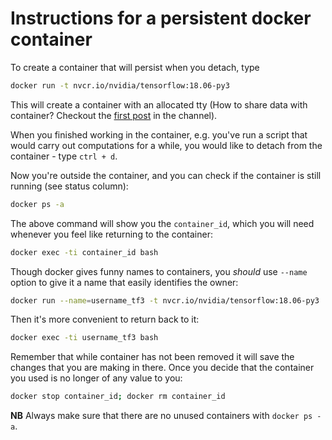 # Instructions for a persistent docker container

To create a container that will persist when you detach, type
```bash
docker run -t nvcr.io/nvidia/tensorflow:18.06-py3
```
This will create a container with an allocated tty (How to share data with container? Checkout the [first post](https://oseledets.ryver.com/#posts/1591328) in the channel).

When you finished working in the container, e.g. you've run a script that would carry out computations for a while, you would like to detach from the container - type `ctrl + d`.

Now you're outside the container, and you can check if the container is still running (see status column):
```bash
docker ps -a
```
The above command will show you the `container_id`, which you will need whenever you feel like returning to the container:
```bash
docker exec -ti container_id bash
```

Though docker gives funny names to containers, you *should* use `--name` option to give it a name that easily identifies the owner:
```bash
docker run --name=username_tf3 -t nvcr.io/nvidia/tensorflow:18.06-py3
```

Then it's more convenient to return back to it:
```bash
docker exec -ti username_tf3 bash
```

Remember that while container has not been removed it will save the changes that you are making in there. Once you decide that the container you used is no longer of any value to you:
```bash
docker stop container_id; docker rm container_id
```

**NB** Always make sure that there are no unused containers with `docker ps -a`.